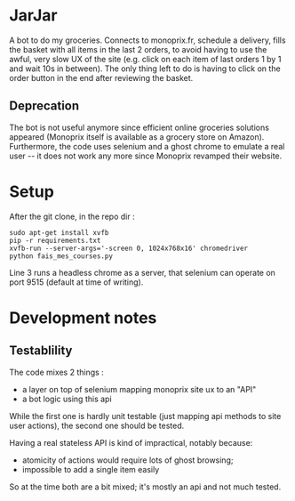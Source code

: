 # JarJar
A bot to do my groceries. Connects to monoprix.fr, schedule a delivery, fills the basket with all items in the last 2 orders, to avoid having to use the awful, very slow UX of the site (e.g. click on each item of last orders 1 by 1 and wait 10s in between). The only thing left to do is having to click on the order button in the end after reviewing the basket.

## Deprecation
The bot is not useful anymore since efficient online groceries solutions appeared (Monoprix itself is available as a grocery store on Amazon). Furthermore, the code uses selenium and a ghost chrome to emulate a real user -- it does not work any more since Monoprix revamped their website.

# Setup
After the git clone, in the repo dir :
```
sudo apt-get install xvfb
pip -r requirements.txt
xvfb-run --server-args='-screen 0, 1024x768x16' chromedriver
python fais_mes_courses.py
```
Line 3 runs a headless chrome as a server, that selenium can operate on port 9515 (default at time of writing).

# Development notes
## Testablility
The code mixes 2 things :
- a layer on top of selenium mapping monoprix site ux to an "API"
- a bot logic using this api

While the first one is hardly unit testable (just mapping api methods to site user actions), the second one should be tested.

Having a real stateless API is kind of impractical, notably because:
- atomicity of actions would require lots of ghost browsing;
- impossible to add a single item easily

So at the time both are a bit mixed; it's mostly an api and not much tested.
